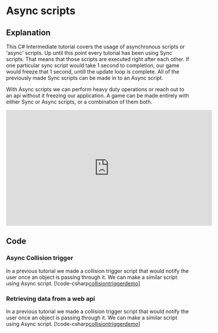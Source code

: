 # Async scripts

## Explanation
This C# Intermediate tutorial covers the usage of asynchronous scripts or 'async' scripts. Up until this point every tutorial has been using Sync scripts. That means that those scripts are executed right after each other. If one particular sync script would take 1 second to completion, our game would freeze that 1 second, untill the update loop is complete. All of the previously made Sync scripts can be made in to an Async script.  

With Async scripts we can perform heavy duty operations or reach out to an api without it freezing our application. A game can be made entirely with either Sync or Async scripts, or a combination of them both. 

<iframe width="560" height="315" src="https://www.youtube.com/embed/GPiWbfsG5F0" frameborder="0" allow="accelerometer; autoplay; encrypted-media; gyroscope; picture-in-picture" allowfullscreen></iframe>

## Code
### Async Collision trigger
In a previous tutorial we made a collision trigger script that would notify the user once an object is passing through it. We can make a similar script using Async script.
[!code-csharp[collisiontriggerdemo](..\..\..\..\stride\samples\Tutorials\CSharpIntermediate\CSharpIntermediate\CSharpIntermediate.Game\05_Async\AsyncCollisionTriggerDemo.cs)]

### Retrieving data from a web api
In a previous tutorial we made a collision trigger script that would notify the user once an object is passing through it. We can make a similar script using Async script.
[!code-csharp[collisiontriggerdemo](..\..\..\..\stride\samples\Tutorials\CSharpIntermediate\CSharpIntermediate\CSharpIntermediate.Game\05_Async\AsyncWebApi.cs)]


